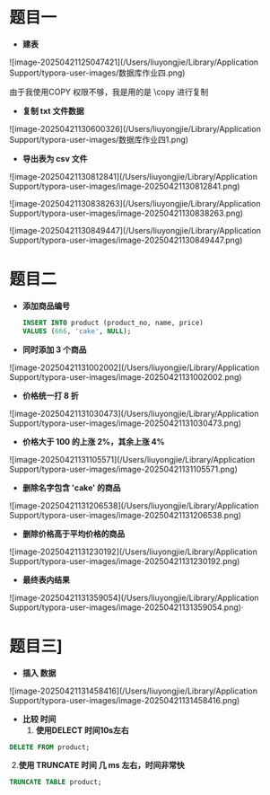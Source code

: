 # 题目一

- **建表**

![image-20250421125047421](/Users/liuyongjie/Library/Application Support/typora-user-images/数据库作业四.png)

由于我使用COPY 权限不够，我是用的是 \copy 进行复制

- **复制 txt 文件数据**

![image-20250421130600326](/Users/liuyongjie/Library/Application Support/typora-user-images/数据库作业四1.png)

- **导出表为 csv 文件**

![image-20250421130812841](/Users/liuyongjie/Library/Application Support/typora-user-images/image-20250421130812841.png)

![image-20250421130838263](/Users/liuyongjie/Library/Application Support/typora-user-images/image-20250421130838263.png)

![image-20250421130849447](/Users/liuyongjie/Library/Application Support/typora-user-images/image-20250421130849447.png)

# 题目二

- **添加商品编号**

  ~~~sql
  INSERT INTO product (product_no, name, price)
  VALUES (666, 'cake', NULL);
  ~~~

- **同时添加 3 个商品**

![image-20250421131002002](/Users/liuyongjie/Library/Application Support/typora-user-images/image-20250421131002002.png)

- **价格统一打 8 折**

![image-20250421131030473](/Users/liuyongjie/Library/Application Support/typora-user-images/image-20250421131030473.png)

- **价格大于 100 的上涨 2%，其余上涨 4%**

![image-20250421131105571](/Users/liuyongjie/Library/Application Support/typora-user-images/image-20250421131105571.png)

- **删除名字包含 'cake' 的商品**

![image-20250421131206538](/Users/liuyongjie/Library/Application Support/typora-user-images/image-20250421131206538.png)

- **删除价格高于平均价格的商品**

![image-20250421131230192](/Users/liuyongjie/Library/Application Support/typora-user-images/image-20250421131230192.png)

- **最终表内结果**

![image-20250421131359054](/Users/liuyongjie/Library/Application Support/typora-user-images/image-20250421131359054.png)·

# 题目三]

- **插入 数据**

![image-20250421131458416](/Users/liuyongjie/Library/Application Support/typora-user-images/image-20250421131458416.png)

- **比较 时间**
  1. **使用DELECT 时间10s左右**

~~~sql
DELETE FROM product;
~~~

​	2.**使用 TRUNCATE 时间 几 ms 左右，时间非常快**

~~~sql
TRUNCATE TABLE product;
~~~

